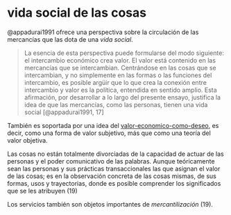 # vida social de las cosas

@appadurai1991 ofrece una perspectiva sobre la circulación de las mercancías que las dota de una *vida social*.

 >
 > La esencia de esta perspectiva puede formularse del modo siguiente: el intercambio económico crea valor. El valor está contenido en las mercancías que se intercambian. Centrándose en las cosas que se intercambian, y no simplemente en las formas o las funciones del intercambio, es posible argüir que lo que crea la conexión entre intercambio y valor es la política, entendida en sentido amplio. Esta afirmación, por desarrollar a lo largo del presente ensayo, justifica la idea de que las mercancías, como las personas, tienen una vida social [@appadurai1991, 17]

También es soportada por una idea del [valor-economico-como-deseo](valor-economico-como-deseo.md), es decir, como una forma de valor subjetivo, más que como una teoría del valor objetiva.

Las cosas no están totalmente divorciadas de la capacidad de actuar de las personas y el poder comunicativo de las palabras. Aunque teóricamente sean las personas y sus prácticas transaccionales las que asignan el valor de las cosas; es en la observación concreta de las cosas mismas, de sus formas, usos y trayectorias, donde es posible comprender los significados que se les atribuyen (19)

Los servicios también son objetos importantes de *mercantilización* (19). <!-- de hecho pueden ser productizados -->
